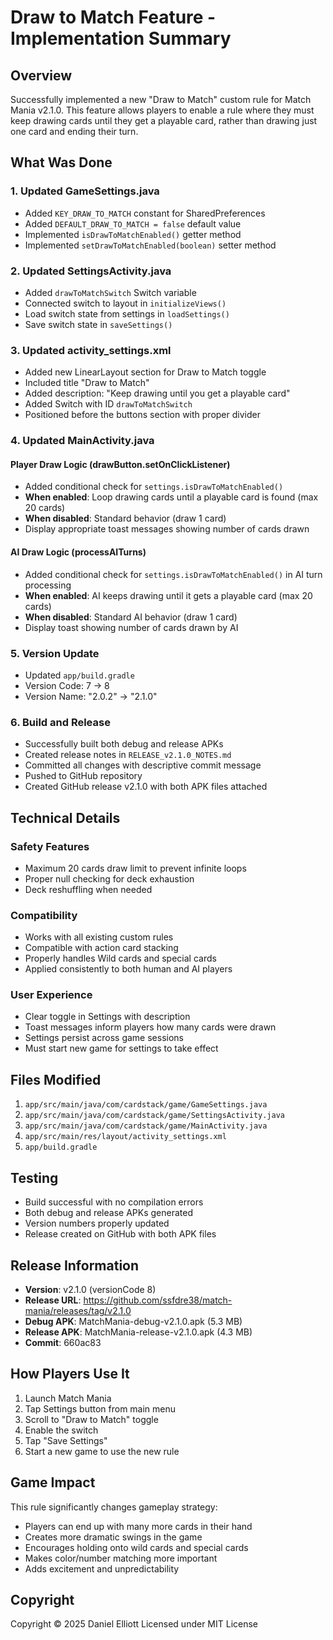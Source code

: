 # Draw to Match Feature - Implementation Summary

## Overview
Successfully implemented a new "Draw to Match" custom rule for Match Mania v2.1.0. This feature allows players to enable a rule where they must keep drawing cards until they get a playable card, rather than drawing just one card and ending their turn.

## What Was Done

### 1. Updated GameSettings.java
- Added `KEY_DRAW_TO_MATCH` constant for SharedPreferences
- Added `DEFAULT_DRAW_TO_MATCH = false` default value
- Implemented `isDrawToMatchEnabled()` getter method
- Implemented `setDrawToMatchEnabled(boolean)` setter method

### 2. Updated SettingsActivity.java
- Added `drawToMatchSwitch` Switch variable
- Connected switch to layout in `initializeViews()`
- Load switch state from settings in `loadSettings()`
- Save switch state in `saveSettings()`

### 3. Updated activity_settings.xml
- Added new LinearLayout section for Draw to Match toggle
- Included title "Draw to Match"
- Added description: "Keep drawing until you get a playable card"
- Added Switch with ID `drawToMatchSwitch`
- Positioned before the buttons section with proper divider

### 4. Updated MainActivity.java
#### Player Draw Logic (drawButton.setOnClickListener)
- Added conditional check for `settings.isDrawToMatchEnabled()`
- **When enabled**: Loop drawing cards until a playable card is found (max 20 cards)
- **When disabled**: Standard behavior (draw 1 card)
- Display appropriate toast messages showing number of cards drawn

#### AI Draw Logic (processAITurns)
- Added conditional check for `settings.isDrawToMatchEnabled()` in AI turn processing
- **When enabled**: AI keeps drawing until it gets a playable card (max 20 cards)
- **When disabled**: Standard AI behavior (draw 1 card)
- Display toast showing number of cards drawn by AI

### 5. Version Update
- Updated `app/build.gradle`
- Version Code: 7 → 8
- Version Name: "2.0.2" → "2.1.0"

### 6. Build and Release
- Successfully built both debug and release APKs
- Created release notes in `RELEASE_v2.1.0_NOTES.md`
- Committed all changes with descriptive commit message
- Pushed to GitHub repository
- Created GitHub release v2.1.0 with both APK files attached

## Technical Details

### Safety Features
- Maximum 20 cards draw limit to prevent infinite loops
- Proper null checking for deck exhaustion
- Deck reshuffling when needed

### Compatibility
- Works with all existing custom rules
- Compatible with action card stacking
- Properly handles Wild cards and special cards
- Applied consistently to both human and AI players

### User Experience
- Clear toggle in Settings with description
- Toast messages inform players how many cards were drawn
- Settings persist across game sessions
- Must start new game for settings to take effect

## Files Modified
1. `app/src/main/java/com/cardstack/game/GameSettings.java`
2. `app/src/main/java/com/cardstack/game/SettingsActivity.java`
3. `app/src/main/java/com/cardstack/game/MainActivity.java`
4. `app/src/main/res/layout/activity_settings.xml`
5. `app/build.gradle`

## Testing
- Build successful with no compilation errors
- Both debug and release APKs generated
- Version numbers properly updated
- Release created on GitHub with both APK files

## Release Information
- **Version**: v2.1.0 (versionCode 8)
- **Release URL**: https://github.com/ssfdre38/match-mania/releases/tag/v2.1.0
- **Debug APK**: MatchMania-debug-v2.1.0.apk (5.3 MB)
- **Release APK**: MatchMania-release-v2.1.0.apk (4.3 MB)
- **Commit**: 660ac83

## How Players Use It
1. Launch Match Mania
2. Tap Settings button from main menu
3. Scroll to "Draw to Match" toggle
4. Enable the switch
5. Tap "Save Settings"
6. Start a new game to use the new rule

## Game Impact
This rule significantly changes gameplay strategy:
- Players can end up with many more cards in their hand
- Creates more dramatic swings in the game
- Encourages holding onto wild cards and special cards
- Makes color/number matching more important
- Adds excitement and unpredictability

## Copyright
Copyright © 2025 Daniel Elliott
Licensed under MIT License
